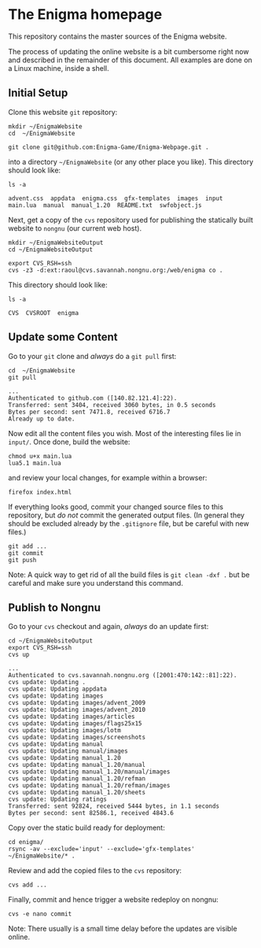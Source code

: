 The Enigma homepage
===================

This repository contains the master sources of the Enigma website.


The process of updating the online website is a bit cumbersome right now
and described in the remainder of this document. All examples are done on
a Linux machine, inside a shell.


Initial Setup
-------------

Clone this website `git` repository:

```
mkdir ~/EnigmaWebsite
cd  ~/EnigmaWebsite
```
```
git clone git@github.com:Enigma-Game/Enigma-Webpage.git .
```

into a directory `~/EnigmaWebsite` (or any other place you like).
This directory should look like:

```
ls -a
```
```
advent.css  appdata  enigma.css  gfx-templates  images  input  main.lua  manual  manual_1.20  README.txt  swfobject.js
```

Next, get a copy of the `cvs` repository used for publishing
the statically built website to `nongnu` (our current web host).

```
mkdir ~/EnigmaWebsiteOutput
cd ~/EnigmaWebsiteOutput

export CVS_RSH=ssh
cvs -z3 -d:ext:raoul@cvs.savannah.nongnu.org:/web/enigma co .
```

This directory should look like:

```
ls -a
```
```
CVS  CVSROOT  enigma
```


Update some Content
-------------------

Go to your `git` clone and *always* do a `git pull` first:

```
cd  ~/EnigmaWebsite
git pull
```
```
...
Authenticated to github.com ([140.82.121.4]:22).
Transferred: sent 3404, received 3060 bytes, in 0.5 seconds
Bytes per second: sent 7471.8, received 6716.7
Already up to date.
```

Now edit all the content files you wish. Most of the interesting files lie in `input/`.
Once done, build the website:

```
chmod u+x main.lua
lua5.1 main.lua
```

and review your local changes, for example within a browser:

```
firefox index.html
```

If everything looks good, commit your changed source files to this repository,
but *do not* commit the generated output files. (In general they should be excluded
already by the `.gitignore` file, but be careful with new files.)

```
git add ...
git commit
git push
```

Note: A quick way to get rid of all the build files is `git clean -dxf .` but
      be careful and make sure you understand this command.


Publish to Nongnu
-----------------

Go to your `cvs` checkout and again, *always* do an update first:

```
cd ~/EnigmaWebsiteOutput
export CVS_RSH=ssh
cvs up
```
```
...
Authenticated to cvs.savannah.nongnu.org ([2001:470:142::81]:22).
cvs update: Updating .
cvs update: Updating appdata
cvs update: Updating images
cvs update: Updating images/advent_2009
cvs update: Updating images/advent_2010
cvs update: Updating images/articles
cvs update: Updating images/flags25x15
cvs update: Updating images/lotm
cvs update: Updating images/screenshots
cvs update: Updating manual
cvs update: Updating manual/images
cvs update: Updating manual_1.20
cvs update: Updating manual_1.20/manual
cvs update: Updating manual_1.20/manual/images
cvs update: Updating manual_1.20/refman
cvs update: Updating manual_1.20/refman/images
cvs update: Updating manual_1.20/sheets
cvs update: Updating ratings
Transferred: sent 92824, received 5444 bytes, in 1.1 seconds
Bytes per second: sent 82586.1, received 4843.6
```

Copy over the static build ready for deployment:

```
cd enigma/
rsync -av --exclude='input' --exclude='gfx-templates' ~/EnigmaWebsite/* .
```

Review and add the copied files to the `cvs` repository:

```
cvs add ...
```

Finally, commit and hence trigger a website redeploy on nongnu:

```
cvs -e nano commit
```

Note: There usually is a small time delay before the updates are visible online.
